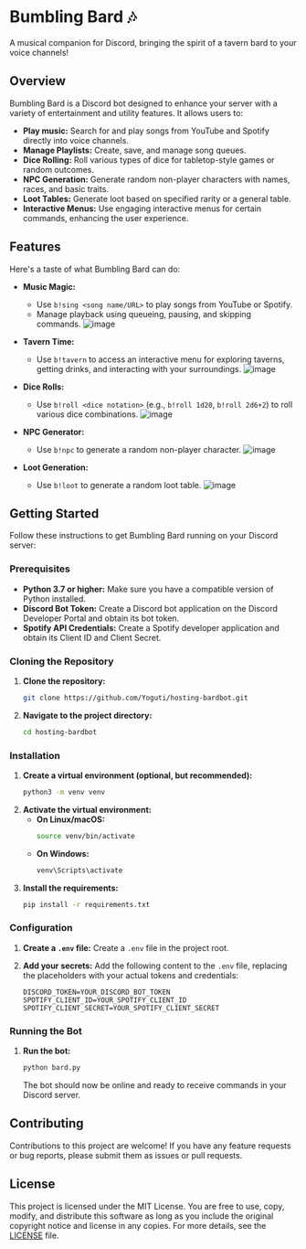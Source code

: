 # Bumbling Bard 🎶

A musical companion for Discord, bringing the spirit of a tavern bard to your voice channels!

## Overview

Bumbling Bard is a Discord bot designed to enhance your server with a variety of entertainment and utility features. It allows users to:

*   **Play music:** Search for and play songs from YouTube and Spotify directly into voice channels.
*   **Manage Playlists:** Create, save, and manage song queues.
*   **Dice Rolling:** Roll various types of dice for tabletop-style games or random outcomes.
*   **NPC Generation:** Generate random non-player characters with names, races, and basic traits.
*   **Loot Tables:** Generate loot based on specified rarity or a general table.
*   **Interactive Menus:** Use engaging interactive menus for certain commands, enhancing the user experience.

## Features

Here's a taste of what Bumbling Bard can do:

*   **Music Magic:**
    *   Use `b!sing <song name/URL>` to play songs from YouTube or Spotify.
    *   Manage playback using queueing, pausing, and skipping commands.
    ![image](https://github.com/user-attachments/assets/35e6d51e-293d-46c0-a514-29b62a380b64)

*   **Tavern Time:**
    *   Use `b!tavern` to access an interactive menu for exploring taverns, getting drinks, and interacting with your surroundings.
     ![image](https://github.com/user-attachments/assets/b19b176c-68c1-4cd0-a400-8d1adc3b8250)


*   **Dice Rolls:**
    *   Use `b!roll <dice notation>` (e.g., `b!roll 1d20`, `b!roll 2d6+2`) to roll various dice combinations.
    ![image](https://github.com/user-attachments/assets/bec1e5c4-0e47-4f56-acf5-825a2c1b9bff)


*   **NPC Generator:**
    *   Use `b!npc` to generate a random non-player character.
    ![image](https://github.com/user-attachments/assets/9533c783-4057-4c63-9d50-7630129072b5)


*   **Loot Generation:**
    *   Use `b!loot` to generate a random loot table.
     ![image](https://github.com/user-attachments/assets/691ee4a9-42bb-4408-aba2-86e582417910)


## Getting Started

Follow these instructions to get Bumbling Bard running on your Discord server:

### Prerequisites

*   **Python 3.7 or higher:** Make sure you have a compatible version of Python installed.
*   **Discord Bot Token:** Create a Discord bot application on the Discord Developer Portal and obtain its bot token.
*  **Spotify API Credentials:** Create a Spotify developer application and obtain its Client ID and Client Secret.

### Cloning the Repository

1.  **Clone the repository:**
    ```bash
    git clone https://github.com/Yoguti/hosting-bardbot.git
    ```
2.  **Navigate to the project directory:**
    ```bash
    cd hosting-bardbot
    ```

### Installation

1.  **Create a virtual environment (optional, but recommended):**
    ```bash
    python3 -m venv venv
    ```
2.  **Activate the virtual environment:**
    *   **On Linux/macOS:**
        ```bash
        source venv/bin/activate
        ```
    *   **On Windows:**
        ```bash
        venv\Scripts\activate
        ```
3.  **Install the requirements:**
    ```bash
    pip install -r requirements.txt
    ```

### Configuration

1.  **Create a `.env` file:** Create a `.env` file in the project root.
2.  **Add your secrets:** Add the following content to the `.env` file, replacing the placeholders with your actual tokens and credentials:

    ```env
    DISCORD_TOKEN=YOUR_DISCORD_BOT_TOKEN
    SPOTIFY_CLIENT_ID=YOUR_SPOTIFY_CLIENT_ID
    SPOTIFY_CLIENT_SECRET=YOUR_SPOTIFY_CLIENT_SECRET
    ```

### Running the Bot

1.  **Run the bot:**
    ```bash
    python bard.py
    ```

    The bot should now be online and ready to receive commands in your Discord server.

## Contributing

Contributions to this project are welcome! If you have any feature requests or bug reports, please submit them as issues or pull requests.

## License

This project is licensed under the MIT License. You are free to use, copy, modify, and distribute this software as long as you include the original copyright notice and license in any copies. For more details, see the [LICENSE](LICENSE) file.


